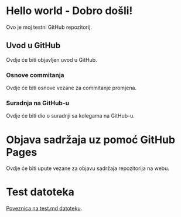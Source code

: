 # Hello world - Dobro došli!
Ovo je moj testni GitHub repozitorij.

## Uvod u GitHub

Ovdje će biti objavljen uvod u GitHub.

### Osnove commitanja

Ovdje će biti osnove vezane za commitanje promjena.

### Suradnja na GitHub-u
Ovdje će biti dio o suradnji sa kolegama na GitHub-u.

# Objava sadržaja uz pomoć GitHub Pages

Ovdje će biti upute vezane za objavu sadržaja repozitorija na webu.

# Test datoteka

[Poveznica na test.md datoteku](test.md).
